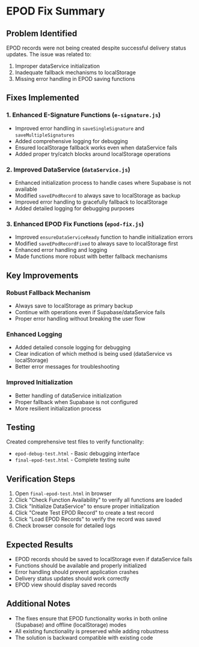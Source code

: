# EPOD Fix Summary

## Problem Identified
EPOD records were not being created despite successful delivery status updates. The issue was related to:
1. Improper dataService initialization
2. Inadequate fallback mechanisms to localStorage
3. Missing error handling in EPOD saving functions

## Fixes Implemented

### 1. Enhanced E-Signature Functions (`e-signature.js`)
- Improved error handling in `saveSingleSignature` and `saveMultipleSignatures`
- Added comprehensive logging for debugging
- Ensured localStorage fallback works even when dataService fails
- Added proper try/catch blocks around localStorage operations

### 2. Improved DataService (`dataService.js`)
- Enhanced initialization process to handle cases where Supabase is not available
- Modified `saveEPodRecord` to always save to localStorage as backup
- Improved error handling to gracefully fallback to localStorage
- Added detailed logging for debugging purposes

### 3. Enhanced EPOD Fix Functions (`epod-fix.js`)
- Improved `ensureDataServiceReady` function to handle initialization errors
- Modified `saveEPodRecordFixed` to always save to localStorage first
- Enhanced error handling and logging
- Made functions more robust with better fallback mechanisms

## Key Improvements

### Robust Fallback Mechanism
- Always save to localStorage as primary backup
- Continue with operations even if Supabase/dataService fails
- Proper error handling without breaking the user flow

### Enhanced Logging
- Added detailed console logging for debugging
- Clear indication of which method is being used (dataService vs localStorage)
- Better error messages for troubleshooting

### Improved Initialization
- Better handling of dataService initialization
- Proper fallback when Supabase is not configured
- More resilient initialization process

## Testing
Created comprehensive test files to verify functionality:
- `epod-debug-test.html` - Basic debugging interface
- `final-epod-test.html` - Complete testing suite

## Verification Steps
1. Open `final-epod-test.html` in browser
2. Click "Check Function Availability" to verify all functions are loaded
3. Click "Initialize DataService" to ensure proper initialization
4. Click "Create Test EPOD Record" to create a test record
5. Click "Load EPOD Records" to verify the record was saved
6. Check browser console for detailed logs

## Expected Results
- EPOD records should be saved to localStorage even if dataService fails
- Functions should be available and properly initialized
- Error handling should prevent application crashes
- Delivery status updates should work correctly
- EPOD view should display saved records

## Additional Notes
- The fixes ensure that EPOD functionality works in both online (Supabase) and offline (localStorage) modes
- All existing functionality is preserved while adding robustness
- The solution is backward compatible with existing code
